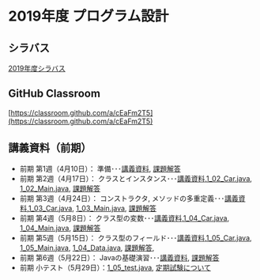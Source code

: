 # 2019年度 プログラム設計

## シラバス
[2019年度シラバス](https://github.com/nit-ibaraki-program-design/lecture/blob/master/src/SyllabusPDF.pdf)

## GitHub Classroom
[https://classroom.github.com/a/cEaFm2T5](https://classroom.github.com/a/cEaFm2T5)

## 講義資料（前期）
* 前期 第1週（4月10日）： 準備･･･[講義資料](https://github.com/nit-ibaraki-program-design/lecture/raw/master/src/pd1-01.pdf), [課題解答](https://github.com/nit-ibaraki-program-design/lecture/raw/master/src/pd1-01-ans.pdf)
* 前期 第2週（4月17日）： クラスとインスタンス･･･[講義資料](https://github.com/nit-ibaraki-program-design/lecture/raw/master/src/pd1-02.pdf),[1_02_Car.java](https://raw.githubusercontent.com/nit-ibaraki-program-design/lecture/master/src/week102/1_02_Car.java), [1_02_Main.java](https://raw.githubusercontent.com/nit-ibaraki-program-design/lecture/master/src/week102/1_02_Main.java), [課題解答](https://github.com/nit-ibaraki-program-design/lecture/raw/master/src/pd1-02-ans.pdf)
* 前期 第3週（4月24日）： コンストラクタ, メソッドの多重定義･･･[講義資料](https://github.com/nit-ibaraki-program-design/lecture/raw/master/src/pd1-03.pdf),[1_03_Car.java](https://raw.githubusercontent.com/nit-ibaraki-program-design/lecture/master/src/week103/1_03_Car.java), [1_03_Main.java](https://raw.githubusercontent.com/nit-ibaraki-program-design/lecture/master/src/week103/1_03_Main.java), [課題解答](https://github.com/nit-ibaraki-program-design/lecture/raw/master/src/pd1-03-ans.pdf)
* 前期 第4週（5月8日）： クラス型の変数･･･[講義資料](https://github.com/nit-ibaraki-program-design/lecture/raw/master/src/pd1-04.pdf),[1_04_Car.java](https://raw.githubusercontent.com/nit-ibaraki-program-design/lecture/master/src/week104/1_04_Car.java), [1_04_Main.java](https://raw.githubusercontent.com/nit-ibaraki-program-design/lecture/master/src/week104/1_04_Main.java), [課題解答](https://github.com/nit-ibaraki-program-design/lecture/raw/master/src/pd1-04-ans.pdf)
* 前期 第5週（5月15日）： クラス型のフィールド･･･[講義資料](https://github.com/nit-ibaraki-program-design/lecture/raw/master/src/pd1-05.pdf),[1_05_Car.java](https://raw.githubusercontent.com/nit-ibaraki-program-design/lecture/master/src/week105/1_05_Car.java), [1_05_Main.java](https://raw.githubusercontent.com/nit-ibaraki-program-design/lecture/master/src/week105/1_05_Main.java), [1_04_Data.java](https://raw.githubusercontent.com/nit-ibaraki-program-design/lecture/master/src/week105/1_04_Data.java), [課題解答](https://github.com/nit-ibaraki-program-design/lecture/raw/master/src/pd1-05-ans.pdf), 
* 前期 第6週（5月22日）： Javaの基礎演習･･･[講義資料](https://github.com/nit-ibaraki-program-design/lecture/raw/master/src/pd1-06.pdf), [課題解答](https://github.com/nit-ibaraki-program-design/lecture/raw/master/src/pd1-06-ans.pdf)
* 前期 小テスト（5月29日）：[1_05_test.java](https://raw.githubusercontent.com/nit-ibaraki-program-design/lecture/master/src/week105/1_05_test.java), [定期試験について](https://github.com/nit-ibaraki-program-design/lecture/raw/master/src/pd1-06+.pdf)
